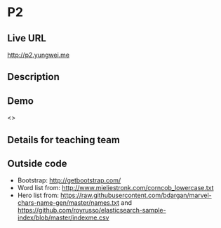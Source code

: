 # P2

## Live URL
<http://p2.yungwei.me>

## Description


## Demo
<>

## Details for teaching team



## Outside code
* Bootstrap: <http://getbootstrap.com/>
* Word list from: <http://www.mieliestronk.com/corncob_lowercase.txt>
* Hero list from: <https://raw.githubusercontent.com/bdargan/marvel-chars-name-gen/master/names.txt> and <https://github.com/royrusso/elasticsearch-sample-index/blob/master/indexme.csv>
